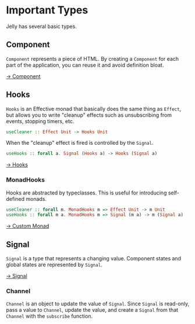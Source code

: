 # Important Types

Jelly has several basic types.

## Component

`Component` represents a piece of HTML. By creating a `Component` for each part of the application, you can reuse it and avoid definition bloat.

[→ Component](./component.md)

## Hooks

`Hooks` is an Effective monad that basically does the same thing as `Effect`, but allows you to write "cleanup" effects such as unsubscribing from events, stopping timers, etc.

```purescript
useCleaner :: Effect Unit -> Hooks Unit
```

When the "cleanup" effect is fired is controlled by the `Signal`.

```purescript
useHooks :: forall a. Signal (Hooks a) -> Hooks (Signal a)
```

[→ Hooks](./hooks.md)

### MonadHooks

Hooks are abstracted by typeclasses. This is useful for introducing self-defined monads.

```purescript
useCleaner :: forall m. MonadHooks m => Effect Unit -> m Unit
useHooks :: forall m a. MonadHooks m => Signal (m a) -> m (Signal a)
```

[→ Custom Monad](./custom-monad.md)

## Signal

`Signal` is a type that represents a changing value. Component states and global states are represented by `Signal`.

[→ Signal](./signal.md)

### Channel

`Channel` is an object to update the value of `Signal`.
Since `Signal` is read-only, pass a value to `Channel`, update the value, and create a `Signal` from that `Channel` with the `subscribe` function.
